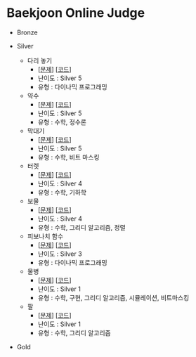 # Baekjoon Online Judge

- Bronze
  
- Silver
  - 다리 놓기
    - [[문제](https://www.acmicpc.net/problem/1010)] [[코드](https://github.com/HyeonJuun/backjoon/blob/main/cpp_1010)]
    - 난이도 : Silver 5
    - 유형 : 다이나믹 프로그래밍
  - 약수
    - [[문제](https://www.acmicpc.net/problem/1037)] [[코드](https://github.com/HyeonJuun/backjoon/blob/main/cpp_1037)]
    - 난이도 : Silver 5
    - 유형 : 수학, 정수론
  - 막대기
    - [[문제](https://www.acmicpc.net/problem/1094)] [[코드](https://github.com/HyeonJuun/backjoon/blob/main/cpp_1094)]
    - 난이도 : Silver 5
    - 유형 : 수학, 비트 마스킹  
  - 터렛
    - [[문제](https://www.acmicpc.net/problem/1002)] [[코드](https://github.com/HyeonJuun/backjoon/blob/main/cpp_1002)]
    - 난이도 : Silver 4
    - 유형 : 수학, 기하학
  - 보물
    - [[문제](https://www.acmicpc.net/problem/1026)] [[코드](https://github.com/HyeonJuun/backjoon/blob/main/cpp_1026)]
    - 난이도 : Silver 4
    - 유형 : 수학, 그리디 알고리즘, 정렬  
  - 피보나치 함수
    - [[문제](https://www.acmicpc.net/problem/1003)] [[코드](https://github.com/HyeonJuun/backjoon/blob/main/cpp_1003)]
    - 난이도 : Silver 3
    - 유형 : 다이나믹 프로그래밍
  - 물병
    - [[문제](https://www.acmicpc.net/problem/1052)] [[코드](https://github.com/HyeonJuun/backjoon/blob/main/cpp_1052)]
    - 난이도 : Silver 1
    - 유형 : 수학, 구현, 그리디 알고리즘, 시뮬레이션, 비트마스킹
  - 팔
    - [[문제](https://www.acmicpc.net/problem/1105)] [[코드](https://github.com/HyeonJuun/backjoon/blob/main/cpp_1105)]
    - 난이도 : Silver 1
    - 유형 : 수학, 그리디 알고리즘  
 - Gold
